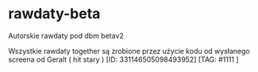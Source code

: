 # rawdaty-beta
Autorskie rawdaty pod dbm betav2

Wszystkie rawdaty  together są zrobione przez użycie kodu od wysłanego screena od Geralt ( hit stary ) [ID: 331146505098493952] [TAG: #1111 ]
